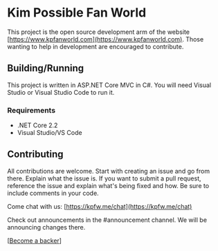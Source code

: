 # Kim Possible Fan World

This project is the open source development arm of the website [https://www.kpfanworld.com](https://www.kpfanworld.com). Those wanting to help in development are encouraged to contribute.

## Building/Running

This project is written in ASP.NET Core MVC in C#. You will need Visual Studio or Visual Studio Code to run it.

### Requirements

* .NET Core 2.2
* Visual Studio/VS Code

## Contributing

All contributions are welcome. Start with creating an issue and go from there. Explain what the issue is. If you want to submit a pull request, reference the issue and explain what's being fixed and how. Be sure to include comments in your code.

Come chat with us: [https://kpfw.me/chat](https://kpfw.me/chat)

Check out announcements in the #announcement channel. We will be announcing changes there.

[[Become a backer](https://opencollective.com/kp-fan-world)]
